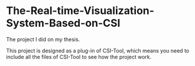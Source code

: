 # The-Real-time-Visualization-System-Based-on-CSI
The project I did on my thesis.

This project is designed as a plug-in of CSI-Tool, which means you need to include all the files of CSI-Tool to see how the project work.
